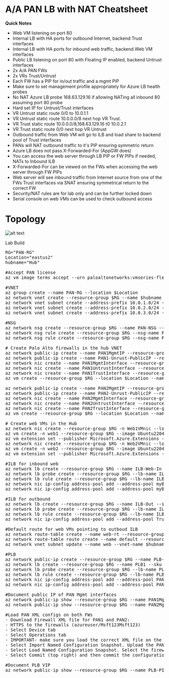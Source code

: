 # A/A PAN LB with NAT Cheatsheet

**Quick Notes**
- Web VM listening on port 80
- Internal LB with HA ports for outbound Internet, backend Trust interfaces
- Internal LB with HA ports for inbound web traffic, backend Web VM interfaces
- Public LB listening on port 80 with Floating IP enabled, backend Untrust interfaces
- 2x A/A PAN FWs
- 2x VRs Trust/Untrust
- Each FW has a PIP for in/out traffic and a mgmt PIP
- Make sure to set management profile appropriately for Azure LB health probes
- No NAT Azure LB probe 168.63.129.16 if allowing NATing all inbound 80 assuming port 80 probe 
- Hard set IP for Untrust/Trust interfaces
- VR Untrust static route 0/0 to 10.0.1.1
- VR Untrust static route 10.0.0.0/8 next hop VR Trust.
- VR Trust static route 10.0.0.0/8,168.63.129.16 t0 10.0.2.1
- VR Trust static route 0/0 next hop VR Untrust
- Outbound traffic from Web VM will go to ILB and load share to backend pool of Trust interfaces
- PANs will NAT outbound traffic to it's PIP ensuring symmetric return
- Azure LB does not pass X-Forwarded-For (AppGW does)
- You can access the web server through LB PIP or FW PIPs if needed, NATs to Inbound ILB
- X-Forwarded-For can be viewed on the FWs when accessing the web server through FW PIPs
- Web server will see inbound traffic from Internet source from one of the FWs Trust interfaces via SNAT ensuring symmetrical return to the correct FW
- Security/NAT rules are for lab only and can be further locked down
- Serial console on web VMs can be used to check outbound access


# Topology
![alt text](https://github.com/jwrightazure/lab/blob/master/PAN-NAT-IN-OUT/pan-nat-in-out-topo.png)


Lab Build
<pre lang="...">
RG="PAN-RG"
Location="eastus2"
hubname="Hub"

#Accept PAN license
az vm image terms accept --urn paloaltonetworks:vmseries-flex:byol:latest

#VNET
az group create --name PAN-RG --location $Location
az network vnet create --resource-group $RG --name $hubname --location $Location --address-prefixes 10.0.0.0/16 --subnet-name web --subnet-prefix 10.0.10.0/24
az network vnet subnet create --address-prefix 10.0.1.0/24 --name Untrust --resource-group $RG --vnet-name $hubname
az network vnet subnet create --address-prefix 10.0.2.0/24 --name Trust --resource-group $RG --vnet-name $hubname
az network vnet subnet create --address-prefix 10.0.3.0/24 --name PAN-Mgmt --resource-group $RG --vnet-name $hubname

#NSG
az network nsg create --resource-group $RG --name PAN-NSG --location $Location
az network nsg rule create --resource-group $RG --nsg-name PAN-NSG --name HTTPS --access Allow --protocol "TCP" --direction Inbound --priority 300 --source-address-prefix "*" --source-port-range "*" --destination-address-prefix "*" --destination-port-range "443"
az network nsg rule create --resource-group $RG --nsg-name PAN-NSG --name HTTP --access Allow --protocol "TCP" --direction Inbound --priority 400 --source-address-prefix "*" --source-port-range "*" --destination-address-prefix "*" --destination-port-range "80"

# Create Palo Alto firewalls in the hub VNET
az network public-ip create --name PAN1MgmtIP --resource-group $RG --idle-timeout 30 --sku Standard
az network public-ip create --name PAN1-Unrust-PublicIP --resource-group $RG --idle-timeout 30 --sku Standard
az network nic create --name PAN1MgmtInterface --resource-group $RG --subnet PAN-Mgmt --vnet-name $hubname --public-ip-address PAN1MgmtIP --private-ip-address 10.0.3.4 --network-security-group PAN-NSG
az network nic create --name PAN1UntrustInterface --resource-group $RG --subnet Untrust --vnet-name $hubname --private-ip-address 10.0.1.4 --ip-forwarding true --public-ip-address PAN1-Unrust-PublicIP --network-security-group PAN-NSG
az network nic create --name PAN1TrustInterface --resource-group $RG --subnet Trust --vnet-name $hubname --private-ip-address 10.0.2.4 --ip-forwarding true 
az vm create --resource-group $RG --location $Location --name PAN1 --size Standard_D8a_v4 --nics PAN1MgmtInterface PAN1UntrustInterface PAN1TrustInterface  --image paloaltonetworks:vmseries-flex:byol:latest --admin-username azureuser --admin-password Msft123Msft123 

az network public-ip create --name PAN2MgmtIP --resource-group $RG --idle-timeout 30 --sku Standard
az network public-ip create --name PAN2-Unrust-PublicIP --resource-group $RG --idle-timeout 30 --sku Standard
az network nic create --name PAN2MgmtInterface --resource-group $RG --subnet PAN-Mgmt --vnet-name $hubname --public-ip-address PAN2MgmtIP --private-ip-address 10.0.3.5 --network-security-group PAN-NSG
az network nic create --name PAN2UntrustInterface --resource-group $RG --subnet Untrust --vnet-name $hubname --private-ip-address 10.0.1.5 --ip-forwarding true --public-ip-address PAN2-Unrust-PublicIP --network-security-group PAN-NSG
az network nic create --name PAN2TrustInterface --resource-group $RG --subnet Trust --vnet-name $hubname --private-ip-address 10.0.2.5 --ip-forwarding true 
az vm create --resource-group $RG --location $Location --name PAN2 --size Standard_D8a_v4 --nics PAN2MgmtInterface PAN2UntrustInterface PAN2TrustInterface  --image paloaltonetworks:vmseries-flex:byol:latest --admin-username azureuser --admin-password Msft123Msft123 

# Create web VMs in the Hub
az network nic create --resource-group $RG -n Web1VMnic --location $Location --subnet web --private-ip-address 10.0.10.4 --vnet-name $hubname --ip-forwarding true
az vm create -n web1 --resource-group $RG --image Ubuntu2204 --admin-username azureuser --admin-password Msft123Msft123 --nics Web1VMnic --size Standard_D8a_v4
az vm extension set --publisher Microsoft.Azure.Extensions --version 2.0 --name CustomScript --vm-name web1 --resource-group $RG --settings '{"commandToExecute":"sudo apt-get -y update && sudo apt-get -y install nginx && sudo apt update"}'
az network nic create --resource-group $RG -n Web2VMnic --location $Location --subnet web --private-ip-address 10.0.10.5 --vnet-name $hubname --ip-forwarding true
az vm create -n web2 --resource-group $RG --image Ubuntu2204 --admin-username azureuser --admin-password Msft123Msft123 --nics Web2VMnic --size Standard_D8a_v4
az vm extension set --publisher Microsoft.Azure.Extensions --version 2.0 --name CustomScript --vm-name web2 --resource-group $RG --settings '{"commandToExecute":"sudo apt-get -y update && sudo apt-get -y install nginx && sudo apt update"}'

#ILB for inbound web
az network lb create --resource-group $RG --name ILB-Web-In --sku Standard --vnet-name Hub --subnet Trust --backend-pool-name myBackEndPool --frontend-ip-name myFrontEnd --private-ip-address 10.0.2.200
az network lb probe create --resource-group $RG --lb-name ILB-Web-In --name myHealthProbe --protocol tcp --port 80
az network lb rule create --resource-group $RG --lb-name ILB-Web-In --name myHTTPRule --protocol All --frontend-port 0 --backend-port 0 --frontend-ip-name myFrontEnd --backend-pool-name myBackEndPool --probe-name myHealthProbe --idle-timeout 15 --enable-tcp-reset true
az network nic ip-config address-pool add --address-pool myBackendPool --ip-config-name ipconfig1 --nic-name Web1VMnic --resource-group $RG --lb-name ILB-Web-In
az network nic ip-config address-pool add --address-pool myBackendPool --ip-config-name ipconfig1 --nic-name Web2VMnic --resource-group $RG --lb-name ILB-Web-In

#ILB for outbound
az network lb create --resource-group $RG --name ILB-Out --sku Standard --vnet-name Hub --subnet Trust --backend-pool-name Trust-BE --frontend-ip-name ILB-Out --private-ip-address 10.0.2.100
az network lb probe create --resource-group $RG --lb-name ILB-Out --name ILB-Out --protocol tcp --port 80
az network lb rule create --resource-group $RG --lb-name ILB-Out --name All --protocol All --frontend-port 0 --backend-port 0 --frontend-ip-name ILB-Out --backend-pool-name Trust-BE --probe-name ILB-Out --idle-timeout 15 --enable-tcp-reset true
az network nic ip-config address-pool add --address-pool Trust-BE --ip-config-name ipconfig1 --nic-name PAN1TrustInterface --resource-group $RG --lb-name ILB-Out

#Default route for web VMs pointing to outboud ILB
az network route-table create --name web-rt --resource-group $RG
az network route-table route create --name default --resource-group $RG --route-table-name web-rt --address-prefix "0.0.0.0/0" --next-hop-type VirtualAppliance --next-hop-ip-address 10.0.2.100
az network vnet subnet update --name web --vnet-name $hubname --resource-group $RG --route-table web-rt

#PLB
az network public-ip create --resource-group $RG --name PLB-PIP1 --sku Standard --zone 1
az network lb create --resource-group $RG --name PLB1 --sku Standard --public-ip-address PLB-PIP1 --frontend-ip-name PAN-Untrust-FE --backend-pool-name PAN-Untrust
az network lb probe create --resource-group $RG --lb-name PLB1 --name myHealthProbe --protocol tcp --port 80
az network lb rule create --resource-group $RG --lb-name PLB1 --name myHTTPRule --protocol tcp --frontend-port 80 --backend-port 80 --frontend-ip-name PAN-Untrust-FE --backend-pool-name PAN-Untrust --probe-name myHealthProbe --disable-outbound-snat true --idle-timeout 15 --enable-tcp-reset true --enable-floating-ip true
az network nic ip-config address-pool add --address-pool PAN-Untrust --ip-config-name ipconfig1 --nic-name PAN1UntrustInterface --resource-group $RG --lb-name PLB1
az network nic ip-config address-pool add --address-pool PAN-Untrust --ip-config-name ipconfig1 --nic-name PAN2UntrustInterface --resource-group $RG --lb-name PLB1

#Document public IP of PAN Mgmt interfaces
az network public-ip show --resource-group $RG --name PAN1MgmtIP --query [ipAddress] --output tsv
az network public-ip show --resource-group $RG --name PAN2MgmtIP --query [ipAddress] --output tsv

#Load PAN XML configs on both FWs
- Download Firewall XML file for PAN1 and PAN2: 
- HTTPS to the firewalls (azureuser/Msft123Msft123)
- Select Device tab
- Select Operations tab
- IMPORTANT- make sure you load the correct XML file on the correct firewall
- Select Import Named Configuration Snapshot. Upload the PAN-NAT-FINAL-FW1 and PAN-NAT-FINAL-FW2 file in this repo.
- Select Load Named Configuration Snapshot. Select the firewall XML you previously uploaded.
- Select Commit (top right) and then commit the configuration

#Document PLB VIP
az network public-ip show --resource-group $RG --name PLB-PIP1 --query [ipAddress] --output tsv
</pre>

